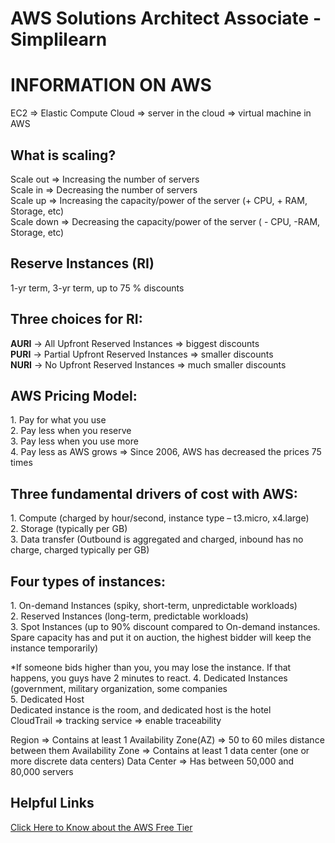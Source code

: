 # AWS Solutions Architect Associate - Simplilearn

<h1>INFORMATION ON AWS</h1>

EC2 => Elastic Compute Cloud => server in the cloud => virtual machine in AWS

<h2>What is scaling?</h2>
Scale out => Increasing the number of servers<br/>
Scale in => Decreasing the number of servers<br/>
Scale up => Increasing the capacity/power of the server (+ CPU, + RAM, Storage, etc)<br/>
Scale down  => Decreasing the capacity/power of the server ( - CPU,  -RAM, Storage, etc)

<h2>Reserve Instances (RI)</h2>
1-yr term, 3-yr term, up to 75 % discounts

<h2>Three choices for RI:</h2>
<strong>AURI</strong> -> All Upfront Reserved Instances => biggest discounts<br/>
<strong>PURI</strong> -> Partial Upfront Reserved Instances => smaller discounts<br/>
<strong>NURI</strong> -> No Upfront Reserved Instances => much smaller discounts<br/>

<h2>AWS Pricing Model:</h2>
1.	Pay for what you use<br/>
2.	Pay less when you reserve<br/>
3.	Pay less when you use more<br/>
4.	Pay less as AWS grows => Since 2006, AWS has decreased the prices 75 times<br/>

<h2>Three fundamental drivers of cost with AWS:</h2>
1.	<span>Compute</span> (charged by hour/second, instance type – t3.micro, x4.large)<br/>
2.	Storage (typically per GB)<br/>
3.	Data transfer (Outbound is aggregated and charged, inbound has no charge, charged typically per GB)<br/>


<h2>Four types of instances:</h2>
1.	On-demand Instances (spiky, short-term, unpredictable workloads)<br/>
2.	Reserved Instances (long-term, predictable workloads)<br/>
3.	Spot Instances (up to 90% discount compared to On-demand instances. Spare capacity has and put it on auction, the highest bidder will keep the instance temporarily)<br/>

*If someone bids higher than you, you may lose the instance. If that happens, you guys have 2 minutes to react. 
4.	Dedicated Instances (government, military organization, some companies<br/>
5.	Dedicated Host <br/>
Dedicated instance is the room, and dedicated host is the hotel<br/>
CloudTrail => tracking service => enable traceability 

Region => Contains at least 1 Availability Zone(AZ) => 50 to 60 miles distance between them
Availability Zone => Contains at least 1 data center (one or more discrete data centers)
Data Center => Has between 50,000 and 80,000 servers

<h2>Helpful Links</h2>
<a href="https://aws.amazon.com/free" target="_blank">Click Here to Know about the AWS Free Tier</a>

